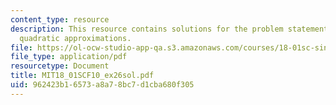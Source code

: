 ```yaml
---
content_type: resource
description: This resource contains solutions for the problem statements related to
  quadratic approximations.
file: https://ol-ocw-studio-app-qa.s3.amazonaws.com/courses/18-01sc-single-variable-calculus-fall-2010/962423b16573a8a78bc7d1cba680f305_MIT18_01SCF10_ex26sol.pdf
file_type: application/pdf
resourcetype: Document
title: MIT18_01SCF10_ex26sol.pdf
uid: 962423b1-6573-a8a7-8bc7-d1cba680f305
---
```

